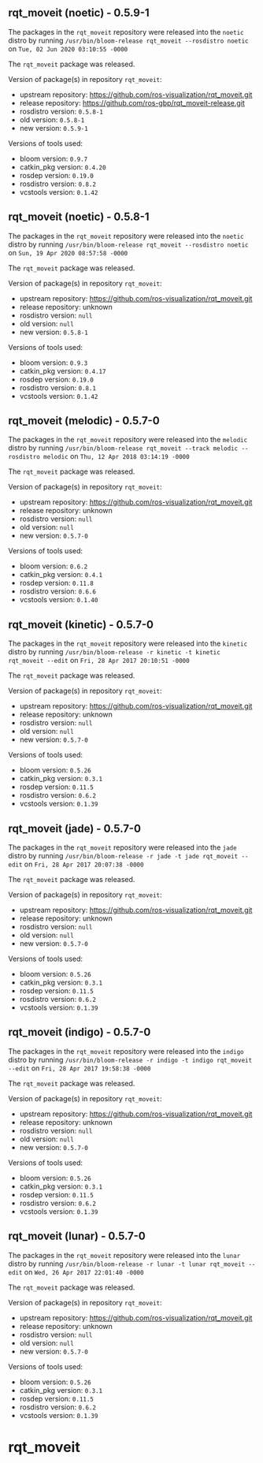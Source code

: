 ## rqt_moveit (noetic) - 0.5.9-1

The packages in the `rqt_moveit` repository were released into the `noetic` distro by running `/usr/bin/bloom-release rqt_moveit --rosdistro noetic` on `Tue, 02 Jun 2020 03:10:55 -0000`

The `rqt_moveit` package was released.

Version of package(s) in repository `rqt_moveit`:

- upstream repository: https://github.com/ros-visualization/rqt_moveit.git
- release repository: https://github.com/ros-gbp/rqt_moveit-release.git
- rosdistro version: `0.5.8-1`
- old version: `0.5.8-1`
- new version: `0.5.9-1`

Versions of tools used:

- bloom version: `0.9.7`
- catkin_pkg version: `0.4.20`
- rosdep version: `0.19.0`
- rosdistro version: `0.8.2`
- vcstools version: `0.1.42`


## rqt_moveit (noetic) - 0.5.8-1

The packages in the `rqt_moveit` repository were released into the `noetic` distro by running `/usr/bin/bloom-release rqt_moveit --rosdistro noetic` on `Sun, 19 Apr 2020 08:57:58 -0000`

The `rqt_moveit` package was released.

Version of package(s) in repository `rqt_moveit`:

- upstream repository: https://github.com/ros-visualization/rqt_moveit.git
- release repository: unknown
- rosdistro version: `null`
- old version: `null`
- new version: `0.5.8-1`

Versions of tools used:

- bloom version: `0.9.3`
- catkin_pkg version: `0.4.17`
- rosdep version: `0.19.0`
- rosdistro version: `0.8.1`
- vcstools version: `0.1.42`


## rqt_moveit (melodic) - 0.5.7-0

The packages in the `rqt_moveit` repository were released into the `melodic` distro by running `/usr/bin/bloom-release rqt_moveit --track melodic --rosdistro melodic` on `Thu, 12 Apr 2018 03:14:19 -0000`

The `rqt_moveit` package was released.

Version of package(s) in repository `rqt_moveit`:

- upstream repository: https://github.com/ros-visualization/rqt_moveit.git
- release repository: unknown
- rosdistro version: `null`
- old version: `null`
- new version: `0.5.7-0`

Versions of tools used:

- bloom version: `0.6.2`
- catkin_pkg version: `0.4.1`
- rosdep version: `0.11.8`
- rosdistro version: `0.6.6`
- vcstools version: `0.1.40`


## rqt_moveit (kinetic) - 0.5.7-0

The packages in the `rqt_moveit` repository were released into the `kinetic` distro by running `/usr/bin/bloom-release -r kinetic -t kinetic rqt_moveit --edit` on `Fri, 28 Apr 2017 20:10:51 -0000`

The `rqt_moveit` package was released.

Version of package(s) in repository `rqt_moveit`:

- upstream repository: https://github.com/ros-visualization/rqt_moveit.git
- release repository: unknown
- rosdistro version: `null`
- old version: `null`
- new version: `0.5.7-0`

Versions of tools used:

- bloom version: `0.5.26`
- catkin_pkg version: `0.3.1`
- rosdep version: `0.11.5`
- rosdistro version: `0.6.2`
- vcstools version: `0.1.39`


## rqt_moveit (jade) - 0.5.7-0

The packages in the `rqt_moveit` repository were released into the `jade` distro by running `/usr/bin/bloom-release -r jade -t jade rqt_moveit --edit` on `Fri, 28 Apr 2017 20:07:38 -0000`

The `rqt_moveit` package was released.

Version of package(s) in repository `rqt_moveit`:

- upstream repository: https://github.com/ros-visualization/rqt_moveit.git
- release repository: unknown
- rosdistro version: `null`
- old version: `null`
- new version: `0.5.7-0`

Versions of tools used:

- bloom version: `0.5.26`
- catkin_pkg version: `0.3.1`
- rosdep version: `0.11.5`
- rosdistro version: `0.6.2`
- vcstools version: `0.1.39`


## rqt_moveit (indigo) - 0.5.7-0

The packages in the `rqt_moveit` repository were released into the `indigo` distro by running `/usr/bin/bloom-release -r indigo -t indigo rqt_moveit --edit` on `Fri, 28 Apr 2017 19:58:38 -0000`

The `rqt_moveit` package was released.

Version of package(s) in repository `rqt_moveit`:

- upstream repository: https://github.com/ros-visualization/rqt_moveit.git
- release repository: unknown
- rosdistro version: `null`
- old version: `null`
- new version: `0.5.7-0`

Versions of tools used:

- bloom version: `0.5.26`
- catkin_pkg version: `0.3.1`
- rosdep version: `0.11.5`
- rosdistro version: `0.6.2`
- vcstools version: `0.1.39`


## rqt_moveit (lunar) - 0.5.7-0

The packages in the `rqt_moveit` repository were released into the `lunar` distro by running `/usr/bin/bloom-release -r lunar -t lunar rqt_moveit --edit` on `Wed, 26 Apr 2017 22:01:40 -0000`

The `rqt_moveit` package was released.

Version of package(s) in repository `rqt_moveit`:

- upstream repository: https://github.com/ros-visualization/rqt_moveit.git
- release repository: unknown
- rosdistro version: `null`
- old version: `null`
- new version: `0.5.7-0`

Versions of tools used:

- bloom version: `0.5.26`
- catkin_pkg version: `0.3.1`
- rosdep version: `0.11.5`
- rosdistro version: `0.6.2`
- vcstools version: `0.1.39`


# rqt_moveit